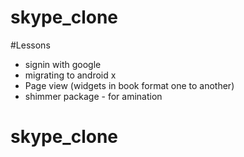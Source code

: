 # skype_clone

#Lessons 
- signin with google
- migrating to android x
- Page view (widgets in book format one to another)
- shimmer package - for amination
# skype_clone
